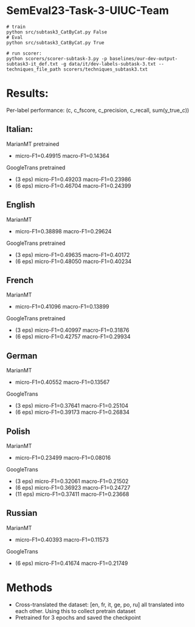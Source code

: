 # SemEval23-Task-3-UIUC-Team


```
# train
python src/subtask3_CatByCat.py False
# Eval
python src/subtask3_CatByCat.py True

# run scorer:
python scorers/scorer-subtask-3.py -p baselines/our-dev-output-subtask3-it_def.txt -g data/it/dev-labels-subtask-3.txt --techniques_file_path scorers/techniques_subtask3.txt

```

# Results: 


Per-label performance: (c, c_fscore, c_precision, c_recall, sum(y_true_c))

## Italian:

MarianMT pretrained
 - micro-F1=0.49915       macro-F1=0.14364

GoogleTrans pretrained 
 - (3 eps) micro-F1=0.49203       macro-F1=0.23986
 - (6 eps) micro-F1=0.46704       macro-F1=0.24399


## English

MarianMT
 - micro-F1=0.38898       macro-F1=0.29624

GoogleTrans pretrained 
- (3 eps) micro-F1=0.49635       macro-F1=0.40172
- (6 eps) micro-F1=0.48050       macro-F1=0.40234


## French

MarianMT
 - micro-F1=0.41096       macro-F1=0.13899

GoogleTrans pretrained 
 - (3 eps) micro-F1=0.40997       macro-F1=0.31876
 - (6 eps) micro-F1=0.42757       macro-F1=0.29934


## German

MarianMT
 - micro-F1=0.40552       macro-F1=0.13567

GoogleTrans 
 - (3 eps) micro-F1=0.37641       macro-F1=0.25104
 - (6 eps) micro-F1=0.39173       macro-F1=0.26834


## Polish

MarianMT
 - micro-F1=0.23499       macro-F1=0.08016

GoogleTrans
 - (3 eps) micro-F1=0.32061       macro-F1=0.21502
 - (6 eps) micro-F1=0.36923       macro-F1=0.24727
 - (11 eps) micro-F1=0.37411       macro-F1=0.23668

## Russian

MarianMT
 - micro-F1=0.40393       macro-F1=0.11573

GoogleTrans
 - (6 eps) micro-F1=0.41674       macro-F1=0.21749



# Methods
- Cross-translated the dataset: [en, fr, it, ge, po, ru] all translated into each other. Using this to collect pretrain dataset
- Pretrained for 3 epochs and saved the checkpoint
